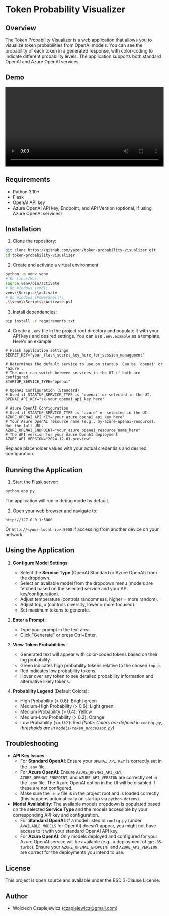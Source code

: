 # Token Probability Visualizer

## Overview

The Token Probability Visualizer is a web application that allows you to visualize token probabilities from OpenAI models. You can see the probability of each token in a generated response, with color-coding to indicate different probability levels. The application supports both standard OpenAI and Azure OpenAI services.

## Demo

<video width="100%" controls>
  <source src="https://raw.githubusercontent.com/yazon/token-probability-visualizer/main/static/token.mp4" type="video/mp4">
  Your browser does not support the video tag.
</video>

## Requirements

- Python 3.10+
- Flask
- OpenAI API key
- Azure OpenAI API key, Endpoint, and API Version (optional, if using Azure OpenAI services)

## Installation

1. Clone the repository:

```bash
git clone https://github.com/yazon/token-probability-visualizer.git
cd token-probability-visualizer
```

2. Create and activate a virtual environment:

```bash
python -m venv venv
# On Linux/Mac:
source venv/bin/activate
# On Windows (cmd):
venv\\Scripts\\activate
# On Windows (PowerShell):
.\\venv\\Scripts\\Activate.ps1
```

3. Install dependencies:

```bash
pip install -r requirements.txt
```

4. Create a `.env` file in the project root directory and populate it with your API keys and desired settings. You can use `.env.example` as a template. Here's an example:

```
# Flask application settings
SECRET_KEY="your_flask_secret_key_here_for_session_management"

# Determines the default service to use on startup. Can be 'openai' or 'azure'.
# The user can switch between services in the UI if both are configured.
STARTUP_SERVICE_TYPE="openai"

# OpenAI Configuration (Standard)
# Used if STARTUP_SERVICE_TYPE is 'openai' or selected in the UI.
OPENAI_API_KEY="sk-your_openai_api_key_here"

# Azure OpenAI Configuration
# Used if STARTUP_SERVICE_TYPE is 'azure' or selected in the UI.
AZURE_OPENAI_API_KEY="your_azure_openai_api_key_here"
# Your Azure OpenAI resource name (e.g., my-azure-openai-resource). Not the full URL.
AZURE_OPENAI_ENDPOINT="your_azure_openai_resource_name_here"
# The API version for your Azure OpenAI deployment
AZURE_API_VERSION="2024-12-01-preview"
```

Replace placeholder values with your actual credentials and desired configuration.

## Running the Application

1. Start the Flask server:

```bash
python app.py
```

The application will run in debug mode by default.

2. Open your web browser and navigate to:

```
http://127.0.0.1:5000
```

Or `http://<your-local-ip>:5000` if accessing from another device on your network.

## Using the Application

1. **Configure Model Settings**:

   - Select the **Service Type** (OpenAI Standard or Azure OpenAI) from the dropdown.
   - Select an available model from the dropdown menu (models are fetched based on the selected service and your API key/configuration).
   - Adjust temperature (controls randomness, higher = more random).
   - Adjust top_p (controls diversity, lower = more focused).
   - Set maximum tokens to generate.

1. **Enter a Prompt**:

   - Type your prompt in the text area.
   - Click "Generate" or press Ctrl+Enter.

1. **View Token Probabilities**:

   - Generated text will appear with color-coded tokens based on their log probability.
   - Green indicates high probability tokens relative to the chosen `top_p`.
   - Red indicates low probability tokens.
   - Hover over any token to see detailed probability information and alternative likely tokens.

1. **Probability Legend** (Default Colors):

   - High Probability (> 0.8): Bright green
   - Medium-High Probability (> 0.6): Light green
   - Medium Probability (> 0.4): Yellow
   - Medium-Low Probability (> 0.2): Orange
   - Low Probability (\<= 0.2): Red
     *(Note: Colors are defined in `config.py`, thresholds are in `models/token_processor.py`)*

## Troubleshooting

- **API Key Issues**:
  - For **Standard OpenAI**: Ensure your `OPENAI_API_KEY` is correctly set in the `.env` file.
  - For **Azure OpenAI**: Ensure `AZURE_OPENAI_API_KEY`, `AZURE_OPENAI_ENDPOINT`, and `AZURE_API_VERSION` are correctly set in the `.env` file. The Azure OpenAI option in the UI will be disabled if these are not configured.
  - Make sure the `.env` file is in the project root and is loaded correctly (this happens automatically on startup via `python-dotenv`).
- **Model Availability**: The available models dropdown is populated based on the selected **Service Type** and the models accessible by your corresponding API key and configuration.
  - For **Standard OpenAI**: If a model listed in `config.py` (under `AVAILABLE_MODELS` for OpenAI) doesn't appear, you might not have access to it with your standard OpenAI API key.
  - For **Azure OpenAI**: Only models deployed and configured for your Azure OpenAI service will be available (e.g., a deployment of `gpt-35-turbo`). Ensure your `AZURE_OPENAI_ENDPOINT` and `AZURE_API_VERSION` are correct for the deployments you intend to use.

## License

This project is open source and available under the BSD 3-Clause License.

## Author

- Wojciech Czaplejewicz (czaplejewicz@gmail.com)
